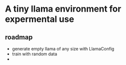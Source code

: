 # A tiny llama environment for expermental use 

## roadmap

- generate empty llama of any size with LlamaConfig
- train with random data
-
